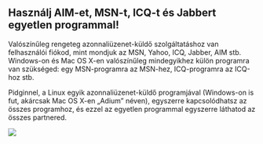 



<h2>Használj AIM-et, MSN-t, ICQ-t és Jabbert egyetlen programmal!</h2>

Valószínűleg rengeteg azonnaliüzenet-küldő szolgáltatáshoz van felhasználói fiókod, mint mondjuk az MSN, Yahoo, ICQ, Jabber, AIM stb. Windows-on és Mac OS X-en valószínűleg mindegyikhez külön programra van szükséged: egy MSN-programra az MSN-hez, ICQ-programra az ICQ-hoz stb.

Pidginnel, a Linux egyik azonnaliüzenet-küldő programjával (Windows-on is fut, akárcsak Mac OS X-en „Adium” néven), egyszerre kapcsolódhatsz az összes programhoz, és ezzel az egyetlen programmal egyszerre láthatod az összes partnered.

<img src="Images/gaim_im_services.png" />

  
